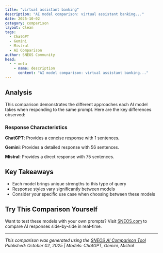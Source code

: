 ```yaml
---
title: "virtual assistant banking"
description: "AI model comparison: virtual assistant banking..."
date: 2025-10-02
category: comparison
layout: Clean
tags:
  - ChatGPT
  - Gemini
  - Mistral
  - AI Comparison
author: SNEOS Community
head:
  - - meta
    - name: description
      content: "AI model comparison: virtual assistant banking..."
---
```


<ChatComparison
  title="virtual assistant banking"
  prompt="virtual assistant banking"
  :responses='{
    "ChatGPT": "Error calling OpenAI API.",
    "Gemini": "Virtual assistant banking is a rapidly evolving field that uses AI-powered virtual assistants to provide customers with banking services through voice or text-based interfaces. Here\u0027s a comprehensive overview:\n\n**What is Virtual Assistant Banking?**\n\nVirtual assistant banking leverages technologies like:\n\n*   **Natural Language Processing (NLP):** Enables computers to understand and process human language.\n*   **Machine Learning (ML):** Allows the assistant to learn from interactions and improve its performance.\n*   **Artificial Intelligence (AI):** Powers the assistant\u0027s ability to understand intent, personalize responses, and automate tasks.\n*   **Voice Recognition:** Converts spoken language into text for processing.\n*   **Text-to-Speech (TTS):** Converts text into spoken language for output.\n*   **API Integrations:** Connects the assistant to various banking systems and services.\n\n**How Does It Work?**\n\n1.  **User Interaction:** Customers interact with the virtual assistant through various channels like:\n    *   **Voice:** Via smart speakers (e.g., Amazon Echo, Google Home), smartphones, or dedicated banking apps.\n    *   **Text:** Via mobile banking apps, chatbots on the bank\u0027s website, or messaging platforms.\n2.  **Language Processing:** The virtual assistant processes the user\u0027s input (voice or text) using NLP to understand the intent of the request.\n3.  **Information Retrieval \u0026 Task Execution:** The assistant accesses relevant information from the bank\u0027s systems and executes the requested task (e.g., checking balance, transferring funds).\n4.  **Response Generation:** The assistant generates a response in natural language (text or voice) to provide the customer with the requested information or confirmation of the task.\n\n**Benefits of Virtual Assistant Banking:**\n\n*   **24/7 Availability:**  Customers can access banking services anytime, anywhere.\n*   **Convenience:** Simple tasks can be completed quickly and easily without visiting a branch or logging into a website.\n*   **Personalization:**  Virtual assistants can personalize their responses and recommendations based on individual customer data and preferences.\n*   **Improved Customer Experience:**  Provides a more seamless and intuitive way for customers to interact with their bank.\n*   **Reduced Costs for Banks:**  Automating routine tasks can reduce the workload of human customer service representatives, lowering operational costs.\n*   **Enhanced Security:** Voice biometrics and other security measures can enhance the security of banking transactions.\n*   **Accessibility:** Can improve accessibility for customers with disabilities.\n*   **Increased Efficiency:** Automates routine tasks, freeing up staff for more complex issues.\n*   **Proactive Assistance:** Some assistants can proactively offer help or suggestions based on user behavior.\n\n**Use Cases in Banking:**\n\nVirtual assistants can handle a wide range of banking tasks, including:\n\n*   **Account Information:**\n    *   Checking account balances\n    *   Viewing transaction history\n    *   Checking credit card limits\n    *   Requesting account statements\n*   **Payments and Transfers:**\n    *   Transferring funds between accounts\n    *   Paying bills\n    *   Sending money to friends and family\n    *   Setting up recurring payments\n*   **Customer Service:**\n    *   Answering frequently asked questions (FAQs)\n    *   Providing information on banking products and services\n    *   Assisting with account management\n    *   Routing customers to human agents when necessary\n*   **Financial Management:**\n    *   Budgeting assistance\n    *   Spending tracking\n    *   Providing financial advice\n    *   Alerts and notifications (e.g., low balance, unusual activity)\n*   **Card Management:**\n    *   Activating a new card\n    *   Reporting a lost or stolen card\n    *   Disputing a transaction\n    *   Locking/Unlocking a card\n*   **Loan Applications:**\n    *   Providing information on loan products\n    *   Assisting with the application process\n    *   Checking the status of an application\n*   **Security:**\n    *   Fraud detection and prevention\n    *   Account verification\n\n**Examples of Virtual Assistant Banking:**\n\n*   **Bank of America\u0027s Erica:** A virtual financial assistant within the Bank of America mobile app.\n*   **Capital One\u0027s Eno:** A chatbot that interacts with customers via text message.\n*   **U.S. Bank\u0027s Smart Assistant:**  A voice-activated virtual assistant that works with Google Assistant and Amazon Alexa.\n*   **Many smaller banks and credit unions** are using chatbot platforms like Kasisto, Clinc, and Personetics to offer virtual assistant services.\n\n**Challenges and Considerations:**\n\n*   **Security and Privacy:** Protecting customer data and ensuring secure transactions is paramount.\n*   **Accuracy and Reliability:**  Ensuring the virtual assistant understands requests correctly and provides accurate information.\n*   **Integration with Legacy Systems:** Integrating virtual assistants with existing banking infrastructure can be complex.\n*   **Customer Adoption:**  Convincing customers to use virtual assistants instead of traditional methods.\n*   **Bias and Fairness:**  Ensuring the AI algorithms used are free from bias and treat all customers fairly.\n*   **Escalation to Human Agents:**  Providing a seamless transition to human agents when the virtual assistant cannot handle a request.\n*   **Regulations and Compliance:**  Adhering to relevant banking regulations and compliance requirements.\n*   **Language Support:** Offering support for multiple languages to cater to a diverse customer base.\n\n**Future Trends:**\n\n*   **Hyper-Personalization:** Virtual assistants will become even more personalized, offering tailored advice and recommendations based on individual financial goals and behaviors.\n*   **Proactive Insights:**  Virtual assistants will proactively identify opportunities for customers to save money, improve their financial health, or avoid potential problems.\n*   **Integration with Other Financial Services:**  Virtual assistants will integrate with other financial services, such as investment platforms and insurance providers.\n*   **Increased Use of Voice Biometrics:**  Voice biometrics will become more prevalent as a means of authenticating users and securing transactions.\n*   **Advanced AI Capabilities:**  Virtual assistants will become more sophisticated, with enhanced abilities to understand complex requests, learn from interactions, and provide more human-like responses.\n*   **More Conversational AI:**  Moving towards more natural and engaging conversations with the AI.\n\n**Conclusion:**\n\nVirtual assistant banking offers significant potential to transform the way customers interact with their banks. By providing convenient, personalized, and secure access to banking services, virtual assistants can enhance the customer experience, reduce costs, and drive innovation in the financial industry.  However, careful consideration must be given to security, accuracy, and ethical concerns to ensure responsible and beneficial implementation.\n",
    "Mistral": "Creating a virtual assistant for banking involves integrating various technologies such as natural language processing (NLP), machine learning, and secure data handling to provide a seamless and efficient customer experience. Here are some key features and considerations for developing a virtual assistant in the banking sector:\n\n### Key Features\n\n1. **Account Management**\n   - **Balance Inquiries:** Allow users to check their account balances.\n   - **Transaction History:** Provide detailed transaction histories.\n   - **Account Alerts:** Set up and manage alerts for account activities.\n\n2. **Payments and Transfers**\n   - **Bill Payments:** Facilitate bill payments to registered payees.\n   - **Fund Transfers:** Enable transfers between accounts or to other bank accounts.\n   - **Peer-to-Peer Payments:** Support payments to friends and family.\n\n3. **Customer Support**\n   - **FAQs:** Answer frequently asked questions about banking services.\n   - **Issue Resolution:** Assist with common issues like lost cards, fraud alerts, etc.\n   - **Appointment Scheduling:** Schedule appointments with bank representatives.\n\n4. **Financial Advice**\n   - **Budgeting Tools:** Help users create and manage budgets.\n   - **Investment Tips:** Provide basic investment advice and recommendations.\n   - **Credit Score Monitoring:** Offer insights into credit scores and how to improve them.\n\n5. **Security Features**\n   - **Authentication:** Use multi-factor authentication for secure access.\n   - **Fraud Detection:** Monitor for unusual activities and alert users.\n   - **Data Encryption:** Ensure all data is encrypted and securely stored.\n\n### Technology Stack\n\n1. **Natural Language Processing (NLP)**\n   - **Speech Recognition:** Convert spoken language into text.\n   - **Text Analysis:** Understand and interpret user queries.\n   - **Sentiment Analysis:** Gauge user sentiment to provide appropriate responses.\n\n2. **Machine Learning**\n   - **Predictive Analytics:** Predict user needs and offer personalized recommendations.\n   - **Anomaly Detection:** Identify unusual patterns that may indicate fraud.\n\n3. **Integration with Banking Systems**\n   - **APIs:** Use APIs to connect with core banking systems for real-time data access.\n   - **Middleware:** Ensure seamless integration with legacy systems.\n\n4. **User Interface**\n   - **Chatbots:** Implement chatbots for text-based interactions.\n   - **Voice Assistants:** Develop voice-based assistants for hands-free interactions.\n   - **Mobile Apps:** Integrate the virtual assistant into the bank\u0027s mobile app.\n\n### Security Considerations\n\n1. **Data Privacy**\n   - **Compliance:** Ensure compliance with regulations like GDPR, CCPA, etc.\n   - **Anonymization:** Anonymize sensitive data to protect user privacy.\n\n2. **Authentication**\n   - **Biometrics:** Use biometric authentication methods like fingerprint or facial recognition.\n   - **OTP:** Implement one-time passwords for secure transactions.\n\n3. **Encryption**\n   - **End-to-End Encryption:** Ensure all communications are encrypted.\n   - **Data Storage:** Use encrypted storage solutions for sensitive data.\n\n### Implementation Steps\n\n1. **Requirement Gathering**\n   - Identify the key features and functionalities required.\n   - Understand user needs and pain points.\n\n2. **Design and Development**\n   - Design the user interface and user experience (UI/UX).\n   - Develop the NLP and machine learning models.\n   - Integrate with banking systems and APIs.\n\n3. **Testing**\n   - Conduct thorough testing to ensure functionality and security.\n   - Perform user acceptance testing (UAT) to gather feedback.\n\n4. **Deployment**\n   - Deploy the virtual assistant on various platforms (web, mobile, etc.).\n   - Monitor performance and user interactions.\n\n5. **Maintenance and Updates**\n   - Regularly update the system to address bugs and improve features.\n   - Continuously monitor for security vulnerabilities and address them promptly.\n\n### Example Use Cases\n\n1. **Checking Account Balance**\n   - User: \u0022What is my current balance?\u0022\n   - Virtual Assistant: \u0022Your current balance is $5,000.\u0022\n\n2. **Paying a Bill**\n   - User: \u0022Pay my electricity bill.\u0022\n   - Virtual Assistant: \u0022Your electricity bill of $150 has been paid successfully.\u0022\n\n3. **Setting Up Alerts**\n   - User: \u0022Set up an alert for transactions over $100.\u0022\n   - Virtual Assistant: \u0022Alert set up successfully. You will be notified for transactions over $100.\u0022\n\n4. **Financial Advice**\n   - User: \u0022How can I improve my credit score?\u0022\n   - Virtual Assistant: \u0022You can improve your credit score by paying your bills on time, reducing your debt, and avoiding new credit applications.\u0022\n\nBy focusing on these key features and considerations, you can create a robust and user-friendly virtual assistant for banking that enhances customer satisfaction and operational efficiency."
  }'
  published-date="12:53"
/>

## Analysis

This comparison demonstrates the different approaches each AI model takes when responding to the same prompt. Here are the key differences observed:

### Response Characteristics

**ChatGPT**: Provides a concise response with 1 sentences. 

**Gemini**: Provides a detailed response with 56 sentences. 

**Mistral**: Provides a direct response with 75 sentences. 

## Key Takeaways

- Each model brings unique strengths to this type of query
- Response styles vary significantly between models
- Consider your specific use case when choosing between these models

## Try This Comparison Yourself

Want to test these models with your own prompts? Visit [SNEOS.com](https://sneos.com) to compare AI responses side-by-side in real-time.

---

*This comparison was generated using the [SNEOS AI Comparison Tool](https://sneos.com)*
*Published: October 02, 2025 | Models: ChatGPT, Gemini, Mistral*
